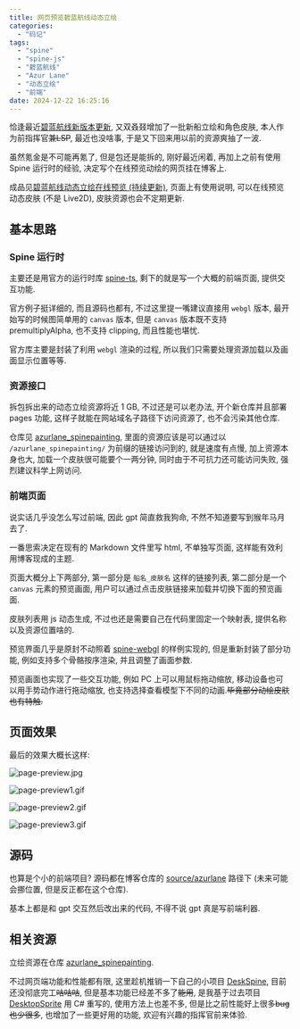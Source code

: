 ```yaml
---
title: 网页预览碧蓝航线动态立绘
categories:
  - "码记"
tags:
  - "spine"
  - "spine-js"
  - "碧蓝航线"
  - "Azur Lane"
  - "动态立绘"
  - "前端"
date: 2024-12-22 16:25:16
---
```


恰逢最近[碧蓝航线新版本更新](https://wiki.biligame.com/blhx/2024%E5%B9%B412%E6%9C%8819%E6%97%A510:00%E6%B8%AF%E5%8C%BA%E6%94%B9%E5%BB%BA), 又双叒叕增加了一批新船立绘和角色皮肤, 本人作为前指挥官~~兼LSP~~, 最近也没啥事, 于是又下回来用以前的资源爽抽了一波.

虽然氪金是不可能再氪了, 但是包还是能拆的, 刚好最近闲着, 再加上之前有使用 Spine 运行时的经验, 决定写个在线预览动绘的网页挂在博客上.

成品见[碧蓝航线动态立绘在线预览 (持续更新)](/azurlane/), 页面上有使用说明, 可以在线预览动态皮肤 (不是 Live2D), 皮肤资源也会不定期更新.

<!-- more -->

## 基本思路

### Spine 运行时

主要还是用官方的运行时库 [spine-ts](https://github.com/EsotericSoftware/spine-runtimes/tree/3.8/spine-ts), 剩下的就是写一个大概的前端页面, 提供交互功能.

官方例子挺详细的, 而且源码也都有, 不过这里提一嘴建议直接用 `webgl` 版本, 最开始写的时候图简单用的 `canvas` 版本, 但是 `canvas` 版本既不支持 premultiplyAlpha, 也不支持 clipping, 而且性能也堪忧.

官方库主要是封装了利用 `webgl` 渲染的过程, 所以我们只需要处理资源加载以及画面显示位置等等.

### 资源接口

拆包拆出来的动态立绘资源将近 1 GB, 不过还是可以老办法, 开个新仓库并且部署 pages 功能, 这样子就能在网站域名子路径下访问资源了, 也不会污染其他仓库.

仓库见 [azurlane_spinepainting](https://github.com/ww-rm/azurlane_spinepainting), 里面的资源应该是可以通过以 `/azurlane_spinepainting/` 为前缀的链接访问到的, 就是速度有点慢, 加上资源本身也大, 加载一个皮肤很可能要个一两分钟, 同时由于不可抗力还可能访问失败, 强烈建议科学上网访问.

### 前端页面

说实话几乎没怎么写过前端, 因此 gpt 简直救我狗命, 不然不知道要写到猴年马月去了.

一番思索决定在现有的 Markdown 文件里写 html, 不单独写页面, 这样能有效利用博客现成的主题.

页面大概分上下两部分, 第一部分是 `船名_皮肤名` 这样的链接列表, 第二部分是一个 `canvas` 元素的预览画面, 用户可以通过点击皮肤链接来加载并切换下面的预览画面.

皮肤列表用 js 动态生成, 不过也还是需要自己在代码里固定一个映射表, 提供名称以及资源位置啥的.

预览界面几乎是原封不动照着 [spine-webgl](https://github.com/EsotericSoftware/spine-runtimes/blob/3.8/spine-ts/webgl/example/index.html) 的样例实现的, 但是重新封装了部分功能, 例如支持多个骨骼按序渲染, 并且调整了画面参数.

预览画面也实现了一些交互功能, 例如 PC 上可以用鼠标拖动缩放, 移动设备也可以用手势动作进行拖动缩放, 也支持选择查看模型下不同的动画.~~毕竟部分动绘皮肤也有特触.~~

## 页面效果

最后的效果大概长这样:

![page-preview.jpg](/static/image/spinejs-azurlane/page-preview.jpg)

![page-preview1.gif](/static/image/spinejs-azurlane/canvas-preview1.gif)

![page-preview2.gif](/static/image/spinejs-azurlane/canvas-preview2.gif)

![page-preview3.gif](/static/image/spinejs-azurlane/canvas-preview3.gif)

## 源码

也算是个小的前端项目? 源码都在博客仓库的 [source/azurlane](https://github.com/ww-rm/ww-rm.github.io/tree/main/source/azurlane) 路径下 (未来可能会挪位置, 但是反正都在这个仓库).

基本上都是和 gpt 交互然后改出来的代码, 不得不说 gpt 真是写前端利器.

## 相关资源

立绘资源在仓库 [azurlane_spinepainting](https://github.com/ww-rm/azurlane_spinepainting).

不过网页端功能和性能都有限, 这里趁机推销一下自己的小项目 [DeskSpine](https://github.com/ww-rm/DeskSpine), 目前还没彻底完工~~咕咕咕~~, 但是基本功能已经差不多了~~能用~~, 是我基于过去项目 [DesktopSprite](/posts/2023/08/30/desktopsprite/) 用 C# 重写的, 使用方法上也差不多, 但是比之前性能好上很多~~bug也少很多~~, 也增加了一些更好用的功能, 欢迎有兴趣的指挥官前来体验.    
